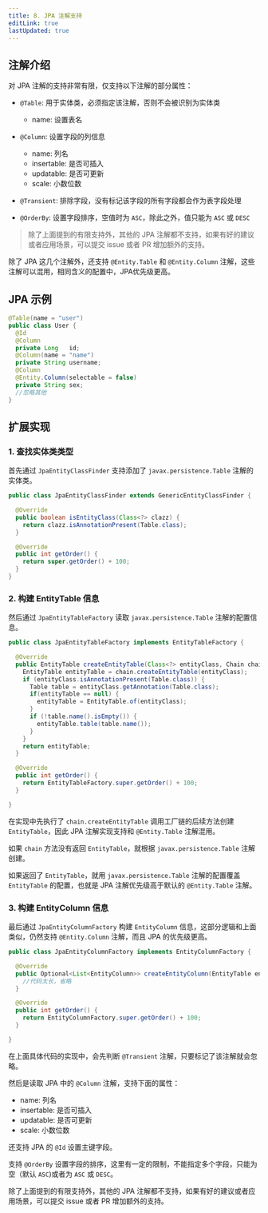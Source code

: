 ```yaml
---
title: 8. JPA 注解支持
editLink: true
lastUpdated: true
---
```


## 注解介绍

对 JPA 注解的支持非常有限，仅支持以下注解的部分属性：
- `@Table`: 用于实体类，必须指定该注解，否则不会被识别为实体类
  - name: 设置表名
    
- `@Column`: 设置字段的列信息
  - name: 列名
  - insertable: 是否可插入
  - updatable: 是否可更新
  - scale: 小数位数

- `@Transient`: 排除字段，没有标记该字段的所有字段都会作为表字段处理

- `@OrderBy`: 设置字段排序，空值时为 `ASC`，除此之外，值只能为 `ASC` 或 `DESC`

>除了上面提到的有限支持外，其他的 JPA 注解都不支持，如果有好的建议或者应用场景，可以提交 issue 或者 PR 增加额外的支持。

除了 JPA 这几个注解外，还支持 `@Entity.Table` 和 `@Entity.Column` 注解，这些注解可以混用，相同含义的配置中，JPA优先级更高。

## JPA 示例

```java
@Table(name = "user")
public class User {
  @Id
  @Column
  private Long   id;
  @Column(name = "name")
  private String username;
  @Column
  @Entity.Column(selectable = false)
  private String sex;
  //忽略其他
}
```

## 扩展实现

### 1. 查找实体类类型

首先通过 `JpaEntityClassFinder` 支持添加了 `javax.persistence.Table` 注解的实体类。

```java
public class JpaEntityClassFinder extends GenericEntityClassFinder {

  @Override
  public boolean isEntityClass(Class<?> clazz) {
    return clazz.isAnnotationPresent(Table.class);
  }

  @Override
  public int getOrder() {
    return super.getOrder() + 100;
  }
}
```

### 2. 构建 EntityTable 信息

然后通过 `JpaEntityTableFactory` 读取 `javax.persistence.Table` 注解的配置信息。

```java
public class JpaEntityTableFactory implements EntityTableFactory {

  @Override
  public EntityTable createEntityTable(Class<?> entityClass, Chain chain) {
    EntityTable entityTable = chain.createEntityTable(entityClass);
    if (entityClass.isAnnotationPresent(Table.class)) {
      Table table = entityClass.getAnnotation(Table.class);
      if(entityTable == null) {
        entityTable = EntityTable.of(entityClass);
      }
      if (!table.name().isEmpty()) {
        entityTable.table(table.name());
      }
    }
    return entityTable;
  }

  @Override
  public int getOrder() {
    return EntityTableFactory.super.getOrder() + 100;
  }

}
```
在实现中先执行了 `chain.createEntityTable` 调用工厂链的后续方法创建 `EntityTable`，因此 JPA 注解实现支持和 `@Entity.Table` 注解混用。

如果 `chain` 方法没有返回 `EntityTable`，就根据 `javax.persistence.Table` 注解创建。

如果返回了 `EntityTable`，就用 `javax.persistence.Table` 注解的配置覆盖 `EntityTable` 的配置，也就是 JPA 注解优先级高于默认的 `@Entity.Table` 注解。

### 3. 构建 EntityColumn 信息

最后通过 `JpaEntityColumnFactory` 构建 `EntityColumn` 信息，这部分逻辑和上面类似，仍然支持 `@Entity.Column` 注解，而且 JPA 的优先级更高。

```java
public class JpaEntityColumnFactory implements EntityColumnFactory {

  @Override
  public Optional<List<EntityColumn>> createEntityColumn(EntityTable entityTable, EntityField field, Chain chain) {
    //代码太长，省略
  }

  @Override
  public int getOrder() {
    return EntityColumnFactory.super.getOrder() + 100;
  }

}
```

在上面具体代码的实现中，会先判断 `@Transient` 注解，只要标记了该注解就会忽略。

然后是读取 JPA 中的 `@Column` 注解，支持下面的属性：
- name: 列名
- insertable: 是否可插入
- updatable: 是否可更新
- scale: 小数位数

还支持 JPA 的 `@Id` 设置主键字段。

支持 `@OrderBy` 设置字段的排序，这里有一定的限制，不能指定多个字段，只能为空（默认 `ASC`)或者为 `ASC` 或 `DESC`。

除了上面提到的有限支持外，其他的 JPA 注解都不支持，如果有好的建议或者应用场景，可以提交 issue 或者 PR 增加额外的支持。